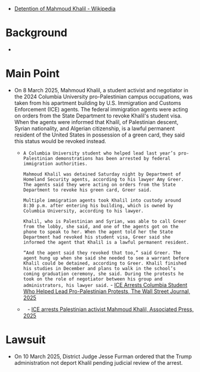 - [Detention of Mahmoud Khalil - Wikipedia](https://en.wikipedia.org/wiki/Detention_of_Mahmoud_Khalil)
# Background
- 
# Main Point
- On 8 March 2025, Mahmoud Khalil, a student activist and negotiator in the 2024 Columbia University pro-Palestinian campus occupations, was taken from his apartment building by U.S. Immigration and Customs Enforcement (ICE) agents. The federal immigration agents were acting on orders from the State Department to revoke Khalil's student visa. When the agents were informed that Khalil, of Palestinian descent, Syrian nationality, and Algerian citizenship, is a lawful permanent resident of the United States in possession of a green card, they said this status would be revoked instead.
	- `A Columbia University student who helped lead last year’s pro-Palestinian demonstrations has been arrested by federal immigration authorities.`
	  
	  `Mahmoud Khalil was detained Saturday night by Department of Homeland Security agents, according to his lawyer Amy Greer. The agents said they were acting on orders from the State Department to revoke his green card, Greer said.`
	  
	  `Multiple immigration agents took Khalil into custody around 8:30 p.m. after entering his building, which is owned by Columbia University, according to his lawyer.`
	  
	  `Khalil, who is Palestinian and Syrian, was able to call Greer from the lobby, she said, and one of the agents got on the phone to speak to her. When the agent told her the State Department had revoked his student visa, Greer said she informed the agent that Khalil is a lawful permanent resident.`
	  
	  `“And the agent said they revoked that too,” said Greer. The agent hung up when she said she needed to see a warrant before Khalil could be detained, according to Greer. Khalil finished his studies in December and plans to walk in the school’s coming graduation ceremony, she said. During the protests he took on the role of negotiator between his group and administrators, his lawyer said.` - [ICE Arrests Columbia Student Who Helped Lead Pro-Palestinian Protests, The Wall Street Journal, 2025](https://www.wsj.com/us-news/dhs-detains-columbia-student-who-helped-lead-pro-palestinian-protests-fbbd8196?mod=Searchresults_pos1)
	- ` ` - [ICE arrests Palestinian activist Mahmoud Khalil, Associated Press, 2025](https://apnews.com/article/columbia-university-mahmoud-khalil-ice-15014bcbb921f21a9f704d5acdcae7a8) 
# Lawsuit
- On 10 March 2025, District Judge Jesse Furman ordered that the Trump administration not deport Khalil pending judicial review of the arrest.